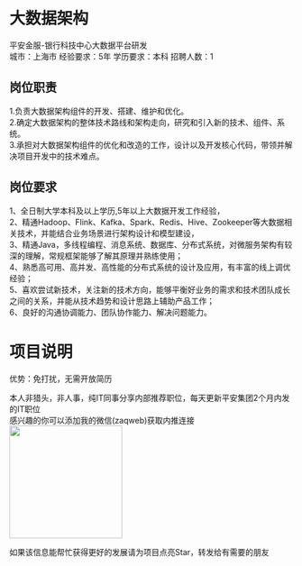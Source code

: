 # 大数据架构
平安金服-银行科技中心大数据平台研发  
城市：上海市 经验要求：5年 学历要求：本科  招聘人数：1

## 岗位职责
1.负责大数据架构组件的开发、搭建、维护和优化。   
2.确定大数据架构的整体技术路线和架构走向，研究和引入新的技术、组件、系统。   
3.承担对大数据架构组件的优化和改造的工作，设计以及开发核心代码，带领并解决项目开发中的技术难点。

## 岗位要求
1、全日制大学本科及以上学历,5年以上大数据开发工作经验，    
2、精通Hadoop、Flink、Kafka、Spark、Redis、Hive、Zookeeper等大数据相关技术，并能结合业务场景进行架构设计和模型建设，    
3、精通Java，多线程编程、消息系统、数据库、分布式系统，对微服务架构有较深的理解，常规框架能够了解其原理并熟练使用；    
4、熟悉高可用、高并发、高性能的分布式系统的设计及应用，有丰富的线上调优经验；    
5、喜欢尝试新技术，关注新的技术方向，能够平衡好业务的需求和技术团队成长之间的关系，并能从技术趋势和设计思路上辅助产品工作；    
6、良好的沟通协调能力、团队协作能力、解决问题能力。

# 项目说明

优势：免打扰，无需开放简历

本人非猎头，非人事，纯IT同事分享内部推荐职位，每天更新平安集团2个月内发的IT职位  
感兴趣的你可以添加我的微信(zaqweb)获取内推连接  
<img src="https://github.com/zaqweb/PA-IT-JOBS/blob/master/WechatICode.jpeg"  height="200" width="200">

如果该信息能帮忙获得更好的发展请为项目点亮Star，转发给有需要的朋友




